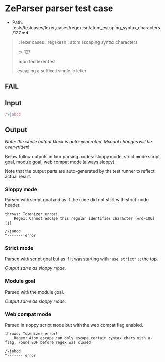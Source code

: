 # ZeParser parser test case

- Path: tests/testcases/lexer_cases/regexesn/atom_escaping_syntax_characters/127.md

> :: lexer cases : regexesn : atom escaping syntax characters
>
> ::> 127
>
> Imported lexer test
>
> escaping a suffixed single lc letter

## FAIL

## Input

`````js
/\jabcd
`````

## Output

_Note: the whole output block is auto-generated. Manual changes will be overwritten!_

Below follow outputs in four parsing modes: sloppy mode, strict mode script goal, module goal, web compat mode (always sloppy).

Note that the output parts are auto-generated by the test runner to reflect actual result.

### Sloppy mode

Parsed with script goal and as if the code did not start with strict mode header.

`````
throws: Tokenizer error!
    Regex: Cannot escape this regular identifier character [ord=106][j]

/\jabcd
^------- error
`````

### Strict mode

Parsed with script goal but as if it was starting with `"use strict"` at the top.

_Output same as sloppy mode._

### Module goal

Parsed with the module goal.

_Output same as sloppy mode._

### Web compat mode

Parsed in sloppy script mode but with the web compat flag enabled.

`````
throws: Tokenizer error!
    Regex: Atom escape can only escape certain syntax chars with u-flag; Found EOF before regex was closed

/\jabcd
^------- error
`````

